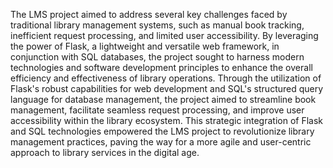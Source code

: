 The LMS project aimed to address several key challenges faced by traditional library
management systems, such as manual book tracking, inefficient request processing, and
limited user accessibility. By leveraging the power of Flask, a lightweight and versatile web
framework, in conjunction with SQL databases, the project sought to harness modern
technologies and software development principles to enhance the overall efficiency and
effectiveness of library operations. Through the utilization of Flask's robust capabilities for
web development and SQL's structured query language for database management, the project
aimed to streamline book management, facilitate seamless request processing, and improve
user accessibility within the library ecosystem. This strategic integration of Flask and SQL
technologies empowered the LMS project to revolutionize library management practices,
paving the way for a more agile and user-centric approach to library services in the digital age.
